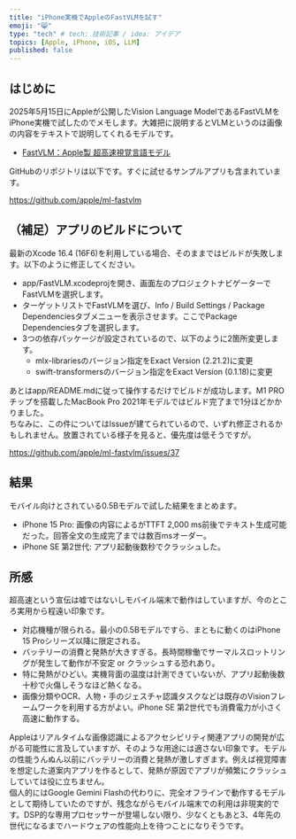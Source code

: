 ```yaml
---
title: "iPhone実機でAppleのFastVLMを試す"
emoji: "😸"
type: "tech" # tech: 技術記事 / idea: アイデア
topics: [Apple, iPhone, iOS, LLM]
published: false
---
```

## はじめに

2025年5月15日にAppleが公開したVision Language ModelであるFastVLMをiPhone実機で試したのでメモします。大雑把に説明するとVLMというのは画像の内容をテキストで説明してくれるモデルです。  

- [FastVLM：Apple製 超高速視覚言語モデル](https://fastvlm.net/ja)

GitHubのリポジトリは以下です。すぐに試せるサンプルアプリも含まれています。  

https://github.com/apple/ml-fastvlm

## （補足）アプリのビルドについて

最新のXcode 16.4 (16F6)を利用している場合、そのままではビルドが失敗します。以下のように修正してください。  

- app/FastVLM.xcodeprojを開き、画面左のプロジェクトナビゲーターでFastVLMを選択します。
- ターゲットリストでFastVLMを選び、Info / Build Settings / Package Dependenciesタブメニューを表示させます。ここでPackage Dependenciesタブを選択します。
- 3つの依存パッケージが設定されているので、以下のように2箇所変更します。
    - mlx-librariesのバージョン指定をExact Version (2.21.2)に変更
    - swift-transformersのバージョン指定をExact Version (0.1.18)に変更

あとはapp/README.mdに従って操作するだけでビルドが成功します。M1 PROチップを搭載したMacBook Pro 2021年モデルではビルド完了まで1分ほどかかりました。  
ちなみに、この件についてはIssueが建てられているので、いずれ修正されるかもしれません。放置されている様子を見ると、優先度は低そうですが。  

https://github.com/apple/ml-fastvlm/issues/37

## 結果

モバイル向けとされている0.5Bモデルで試した結果をまとめます。  

- iPhone 15 Pro: 画像の内容によるがTTFT 2,000 ms前後でテキスト生成可能だった。回答全文の生成完了までは数百msオーダー。
- iPhone SE 第2世代: アプリ起動後数秒でクラッシュした。

## 所感

超高速という宣伝は嘘ではないしモバイル端末で動作はしていますが、今のところ実用から程遠い印象です。  

- 対応機種が限られる。最小の0.5Bモデルですら、まともに動くのはiPhone 15 Proシリーズ以降に限定される。
- バッテリーの消費と発熱が大きすぎる。長時間稼働でサーマルスロットリングが発生して動作が不安定 or クラッシュする恐れあり。
- 特に発熱がひどい。実機背面の温度は計測できていないが、アプリ起動後数十秒で火傷しそうなほど熱くなる。
- 画像分類やOCR、人物・手のジェスチャ認識タスクなどは既存のVisionフレームワークを利用する方がよい。iPhone SE 第2世代でも消費電力が小さく高速に動作する。

Appleはリアルタイムな画像認識によるアクセシビリティ関連アプリの開発が広がる可能性に言及していますが、そのような用途には適さない印象です。モデルの性能うんぬん以前にバッテリーの消費と発熱が激しすぎます。例えば視覚障害を想定した道案内アプリを作るとして、発熱が原因でアプリが頻繁にクラッシュしていては役に立ちません。  
個人的にはGoogle Gemini Flashの代わりに、完全オフラインで動作するモデルとして期待していたのですが、残念ながらモバイル端末での利用は非現実的です。DSP的な専用プロセッサーが登場しない限り、少なくともあと3、4年先の世代になるまでハードウェアの性能向上を待つことになりそうです。  
